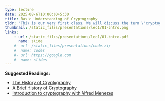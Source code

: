 ```yaml
---
type: lecture
date: 2025-08-6T10:00:00+5:30
title: Basic Understanding of Cryptography
tldr: "This is our very first class. We will discuss the term \"cryptography\" and its usefulness in simple terms, highlighting its importance in our daily lives."
thumbnail: /static_files/presentations/lec1/01-intro.png
links: 
    - url: /static_files/presentations/lec1/01-intro.pdf
      name: slide
    #- url: /static_files/presentations/code.zip
    #  name: codes
    #- url: https://google.com
    #  name: slides
---
```

**Suggested Readings:**
- [The History of Cryptography](https://www.digicert.com/blog/the-history-of-cryptography)
- [A Brief History of Cryptography ](https://www.redhat.com/en/blog/brief-history-cryptography)
- [Introduction to cryptography with Alfred Menezes](https://www.youtube.com/watch?v=jneVyYor9R4)
